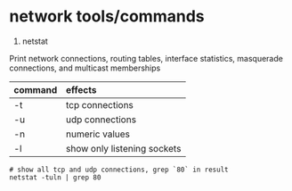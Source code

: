network tools/commands
========================

1. netstat

  Print network connections, routing tables, interface statistics,
  masquerade connections, and multicast memberships

  | command | effects |
  | :--------- | :-------- |
  | -t | tcp connections |
  | -u | udp connections |
  | -n | numeric values |
  | -l | show only listening sockets |

  ```shell
  # show all tcp and udp connections, grep `80` in result
  netstat -tuln | grep 80
  ```
